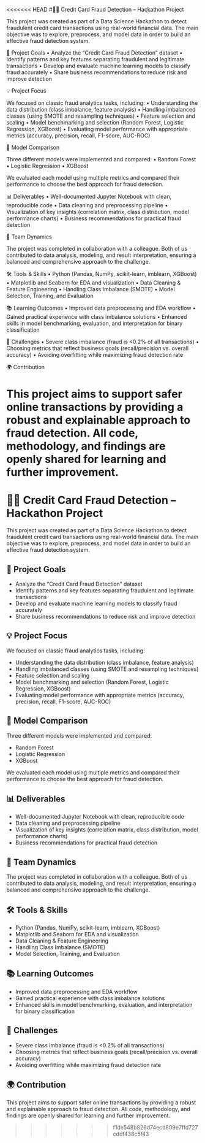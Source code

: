 <<<<<<< HEAD
#🕵️‍♂️ Credit Card Fraud Detection – Hackathon Project

This project was created as part of a Data Science Hackathon to detect fraudulent credit card transactions using real-world financial data. The main objective was to explore, preprocess, and model data in order to build an effective fraud detection system.

🎯 Project Goals
	•	Analyze the “Credit Card Fraud Detection” dataset
	•	Identify patterns and key features separating fraudulent and legitimate transactions
	•	Develop and evaluate machine learning models to classify fraud accurately
	•	Share business recommendations to reduce risk and improve detection

💡 Project Focus

We focused on classic fraud analytics tasks, including:
	•	Understanding the data distribution (class imbalance, feature analysis)
	•	Handling imbalanced classes (using SMOTE and resampling techniques)
	•	Feature selection and scaling
	•	Model benchmarking and selection (Random Forest, Logistic Regression, XGBoost)
	•	Evaluating model performance with appropriate metrics (accuracy, precision, recall, F1-score, AUC-ROC)

🤖 Model Comparison

Three different models were implemented and compared:
	•	Random Forest
	•	Logistic Regression
	•	XGBoost

We evaluated each model using multiple metrics and compared their performance to choose the best approach for fraud detection.

📊 Deliverables
	•	Well-documented Jupyter Notebook with clean, reproducible code
	•	Data cleaning and preprocessing pipeline
	•	Visualization of key insights (correlation matrix, class distribution, model performance charts)
	•	Business recommendations for practical fraud detection

🤝 Team Dynamics

The project was completed in collaboration with a colleague. Both of us contributed to data analysis, modeling, and result interpretation, ensuring a balanced and comprehensive approach to the challenge.

🛠 Tools & Skills
	•	Python (Pandas, NumPy, scikit-learn, imblearn, XGBoost)
	•	Matplotlib and Seaborn for EDA and visualization
	•	Data Cleaning & Feature Engineering
	•	Handling Class Imbalance (SMOTE)
	•	Model Selection, Training, and Evaluation

📚 Learning Outcomes
	•	Improved data preprocessing and EDA workflow
	•	Gained practical experience with class imbalance solutions
	•	Enhanced skills in model benchmarking, evaluation, and interpretation for binary classification

🚧 Challenges
	•	Severe class imbalance (fraud is <0.2% of all transactions)
	•	Choosing metrics that reflect business goals (recall/precision vs. overall accuracy)
	•	Avoiding overfitting while maximizing fraud detection rate

🌍 Contribution

This project aims to support safer online transactions by providing a robust and explainable approach to fraud detection. All code, methodology, and findings are openly shared for learning and further improvement.
=======
# 🕵️‍♂️ Credit Card Fraud Detection – Hackathon Project

This project was created as part of a Data Science Hackathon to detect fraudulent credit card transactions using real-world financial data. The main objective was to explore, preprocess, and model data in order to build an effective fraud detection system.

## 🎯 Project Goals

- Analyze the “Credit Card Fraud Detection” dataset  
- Identify patterns and key features separating fraudulent and legitimate transactions  
- Develop and evaluate machine learning models to classify fraud accurately  
- Share business recommendations to reduce risk and improve detection

## 💡 Project Focus

We focused on classic fraud analytics tasks, including:
- Understanding the data distribution (class imbalance, feature analysis)
- Handling imbalanced classes (using SMOTE and resampling techniques)
- Feature selection and scaling
- Model benchmarking and selection (Random Forest, Logistic Regression, XGBoost)
- Evaluating model performance with appropriate metrics (accuracy, precision, recall, F1-score, AUC-ROC)

## 🤖 Model Comparison

Three different models were implemented and compared:
- Random Forest
- Logistic Regression
- XGBoost

We evaluated each model using multiple metrics and compared their performance to choose the best approach for fraud detection.

## 📊 Deliverables

- Well-documented Jupyter Notebook with clean, reproducible code
- Data cleaning and preprocessing pipeline
- Visualization of key insights (correlation matrix, class distribution, model performance charts)
- Business recommendations for practical fraud detection

## 🤝 Team Dynamics

The project was completed in collaboration with a colleague. Both of us contributed to data analysis, modeling, and result interpretation, ensuring a balanced and comprehensive approach to the challenge.

## 🛠 Tools & Skills

- Python (Pandas, NumPy, scikit-learn, imblearn, XGBoost)
- Matplotlib and Seaborn for EDA and visualization
- Data Cleaning & Feature Engineering
- Handling Class Imbalance (SMOTE)
- Model Selection, Training, and Evaluation

## 📚 Learning Outcomes

- Improved data preprocessing and EDA workflow
- Gained practical experience with class imbalance solutions
- Enhanced skills in model benchmarking, evaluation, and interpretation for binary classification

## 🚧 Challenges

- Severe class imbalance (fraud is <0.2% of all transactions)
- Choosing metrics that reflect business goals (recall/precision vs. overall accuracy)
- Avoiding overfitting while maximizing fraud detection rate

## 🌍 Contribution

This project aims to support safer online transactions by providing a robust and explainable approach to fraud detection. All code, methodology, and findings are openly shared for learning and further improvement.
>>>>>>> f1de548b826d74ecd809e7ffd727cddf438c5f43
